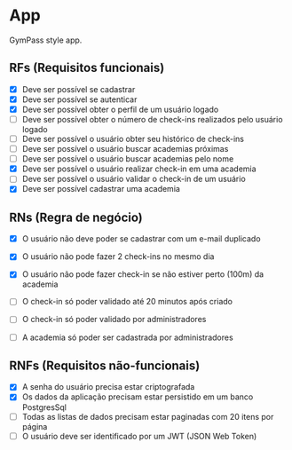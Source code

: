 # App

GymPass style app.

## RFs (Requisitos funcionais)

- [X] Deve ser possível se cadastrar
- [X] Deve ser possível se autenticar
- [X] Deve ser possível obter o perfil de um usuário logado
- [ ] Deve ser possível obter o número de check-ins realizados pelo usuário logado
- [ ] Deve ser possível o usuário obter seu histórico de check-ins
- [ ] Deve ser possível o usuário buscar academias próximas
- [ ] Deve ser possível o usuário buscar academias pelo nome
- [X] Deve ser possível o usuário realizar check-in em uma academia
- [ ] Deve ser possível o usuário validar o check-in de um usuário
- [X] Deve ser possível cadastrar uma academia

## RNs (Regra de negócio)

- [X] O usuário não deve poder se cadastrar com um e-mail duplicado
- [X] O usuário não pode fazer 2 check-ins no mesmo dia
- [X] O usuário não pode fazer check-in se não estiver perto (100m) da academia
- [ ] O check-in só poder validado até 20 minutos após criado
- [ ] O check-in só poder validado por administradores
- [ ] A academia só poder ser cadastrada por administradores


## RNFs (Requisitos não-funcionais)

- [X] A senha do usuário precisa estar criptografada
- [X] Os dados da aplicação precisam estar persistido em um banco PostgresSql
- [ ] Todas as listas de dados precisam estar paginadas com 20 itens por página
- [ ] O usuário deve ser identificado por um JWT (JSON Web Token)
